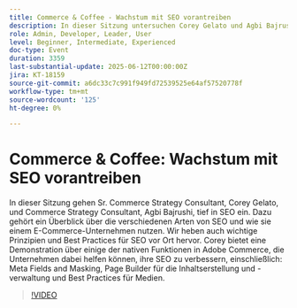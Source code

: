 ```yaml
---
title: Commerce & Coffee - Wachstum mit SEO vorantreiben
description: In dieser Sitzung untersuchen Corey Gelato und Agbi Bajrushi SEO-Typen, wichtige Prinzipien und Adobe Commerce-Tools wie Meta Fields, Page Builder und Media Best Practices für E-Commerce.
role: Admin, Developer, Leader, User
level: Beginner, Intermediate, Experienced
doc-type: Event
duration: 3359
last-substantial-update: 2025-06-12T00:00:00Z
jira: KT-18159
source-git-commit: a6dc33c7c991f949fd72539525e64af57520778f
workflow-type: tm+mt
source-wordcount: '125'
ht-degree: 0%

---
```



# Commerce &amp; Coffee: Wachstum mit SEO vorantreiben

In dieser Sitzung gehen Sr. Commerce Strategy Consultant, Corey Gelato, und Commerce Strategy Consultant, Agbi Bajrushi, tief in SEO ein. Dazu gehört ein Überblick über die verschiedenen Arten von SEO und wie sie einem E-Commerce-Unternehmen nutzen. Wir heben auch wichtige Prinzipien und Best Practices für SEO vor Ort hervor. Corey bietet eine Demonstration über einige der nativen Funktionen in Adobe Commerce, die Unternehmen dabei helfen können, ihre SEO zu verbessern, einschließlich: Meta Fields and Masking, Page Builder für die Inhaltserstellung und -verwaltung und Best Practices für Medien.

>[!VIDEO](https://video.tv.adobe.com/v/3459039/?learn=on&enablevpops)
